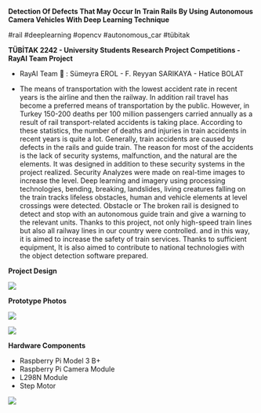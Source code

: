 **Detection Of Defects That May Occur In Train Rails By Using Autonomous Camera Vehicles With Deep Learning Technique**

#rail #deeplearning #opencv #autonomous_car #tübitak

**TÜBİTAK 2242 - University Students Research Project Competitions - RayAI Team Project** 

- RayAI Team :muscle: : Sümeyra EROL - F. Reyyan SARIKAYA - Hatice BOLAT

- The means of transportation with the lowest accident rate in recent years is the airline and then the railway. In addition rail travel has become a preferred means of transportation by the public. However, in Turkey 150-200 deaths per 100 million passengers carried annually as a result of rail transport-related accidents is taking place. According to these statistics, the number of deaths and injuries in train accidents in recent years is quite a lot. Generally, train accidents are caused by defects in the rails and guide train. The reason for most of the accidents is the lack of security systems, malfunction, and the natural are the elements. It was designed in addition to these security systems in the project realized. Security Analyzes were made on real-time images to increase the level. Deep learning and imagery using processing technologies, bending, breaking, landslides, living creatures falling on the train tracks lifeless obstacles, human and vehicle elements at level crossings were detected. Obstacle or The broken rail is designed to detect and stop with an autonomous guide train and give a warning to the relevant units. Thanks to this project, not only high-speed train lines but also all railway lines in our country were controlled. and in this way, it is aimed to increase the safety of train services. Thanks to sufficient equipment, It is also aimed to contribute to national technologies with the object detection software prepared.

**Project Design**

![](https://user-images.githubusercontent.com/37586770/99431723-40ec8e80-291c-11eb-9599-7d5bd5b319ff.jpeg)

**Prototype Photos**

![](https://user-images.githubusercontent.com/37586770/99431998-9c1e8100-291c-11eb-8d56-44c3b1e4dd9d.jpeg)

![](https://user-images.githubusercontent.com/37586770/99432182-d720b480-291c-11eb-8bb0-bc3f4f8e3825.jpeg)

**Hardware Components**

- Raspberry Pi Model 3 B+
- Raspberry Pi Camera Module
- L298N Module
- Step Motor

![](https://user-images.githubusercontent.com/37586770/99432470-3a124b80-291d-11eb-93fa-0959a6604208.jpeg)

